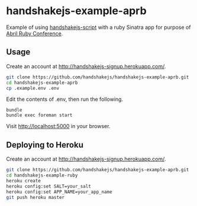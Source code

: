 # handshakejs-example-aprb 

Example of using [handshakejs-script](https://github.com/handshakejs/handshakejs-script) with a ruby Sinatra app for purpose of [Abril Ruby Conference](http://abrilproruby.com).

## Usage

Create an account at <http://handshakejs-signup.herokuapp.com/>.

```bash
git clone https://github.com/handshakejs/handshakejs-example-aprb.git
cd handshakejs-example-aprb
cp .example.env .env
```

Edit the contents of .env, then run the following.

```
bundle
bundle exec foreman start
```

Visit [http://localhost:5000](http://localhost:5000) in your browser.

## Deploying to Heroku

Create an account at <http://handshakejs-signup.herokuapp.com/>.

```bash
git clone https://github.com/handshakejs/handshakejs-example-aprb.git
cd handshakejs-example-ruby
heroku create
heroku config:set SALT=your_salt
heroku config:set APP_NAME=your_app_name
git push heroku master
```
